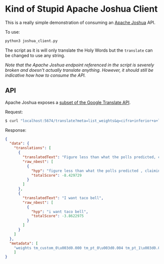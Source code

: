 # Kind of Stupid Apache Joshua Client

This is a really simple demonstration of consuming an [Apache Joshua](https://joshua.apache.org/) API.

To use:
```bash
python3 joshua_client.py
```

The script as it is will only translate the Holy Words but the ```translate``` can be changed to use any string.

*Note that the Apache Joshua endpoint referenced in the script is severely broken and doesn't actually translate
anything. However, it should still be indicative how how to consume the API.*

## API

Apache Joshua exposes a [subset of the Google Translate API](https://cwiki.apache.org/confluence/display/JOSHUA/RESTful+API).

Request:
```bash
$ curl "localhost:5674/translate?meta=list_weights&q=cifra+inferior+a+lo+que+predec%C3%ADan+las+encuestas+%2C+que+pronosticaban+de+mas+del+60+%25+de+participaci%C3%B3n+electoral+.&q=yo+quiero+taco+bell"
```

Response:
```json
{
  "data": {
    "translations": [
      {
        "translatedText": "Figure less than what the polls predicted, claiming more than 60 % of electoral participation.",
        "raw_nbest": [
          {
            "hyp": "figure less than what the polls predicted , claiming more than 60 % of electoral participation .",
            "totalScore": -8.429729
          }
        ]
      },
      {
        "translatedText": "I want taco bell",
        "raw_nbest": [
          {
            "hyp": "i want taco bell",
            "totalScore": -3.8622975
          }
        ]
      }
    ]
  },
  "metadata": [
    "weights tm_custom_0\u003d0.000 tm_pt_0\u003d0.004 tm_pt_1\u003d0.029 tm_pt_2\u003d0.002 tm_pt_3\u003d0.325 tm_pt_4\u003d0.106 tm_pt_5\u003d0.087 OOVPenalty\u003d0.006 WordPenalty\u003d-0.090 lm_0\u003d0.221 Distortion\u003d0.094 PhrasePenalty\u003d-0.002 lm_1\u003d0.034"
    ]
}
```
